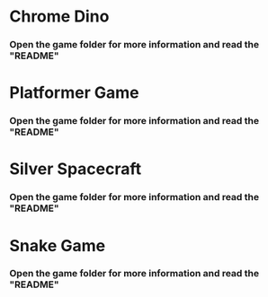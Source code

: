 # Chrome Dino
### Open the game folder for more information and read the "README"

# Platformer Game
### Open the game folder for more information and read the "README"

# Silver Spacecraft
### Open the game folder for more information and read the "README"

# Snake Game
### Open the game folder for more information and read the "README"
